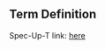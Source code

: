 ## Term Definition

Spec-Up-T link: <a href='https://weboftrust.github.io/WOT-terms/docs/glossary/keri-event-stream'>here</a>
